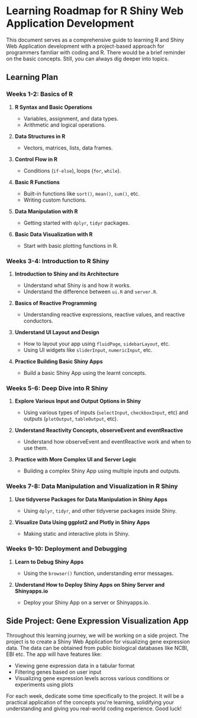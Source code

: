 # Learning Roadmap for R Shiny Web Application Development

This document serves as a comprehensive guide to learning R and Shiny Web Application development with a project-based approach for programmers familiar with coding and R. There would be a brief reminder on the basic concepts. Still, you can always dig deeper into topics.

## Learning Plan

### Weeks 1-2: Basics of R

1. **R Syntax and Basic Operations**
   - Variables, assignment, and data types.
   - Arithmetic and logical operations.

2. **Data Structures in R**
   - Vectors, matrices, lists, data frames.

3. **Control Flow in R**
   - Conditions (`if-else`), loops (`for`, `while`).

4. **Basic R Functions**
   - Built-in functions like `sort()`, `mean()`, `sum()`, etc.
   - Writing custom functions.

5. **Data Manipulation with R**
   - Getting started with `dplyr`, `tidyr` packages.

6. **Basic Data Visualization with R**
   - Start with basic plotting functions in R.

### Weeks 3-4: Introduction to R Shiny

1. **Introduction to Shiny and its Architecture**
   - Understand what Shiny is and how it works.
   - Understand the difference between `ui.R` and `server.R`.

2. **Basics of Reactive Programming**
   - Understanding reactive expressions, reactive values, and reactive conductors.

3. **Understand UI Layout and Design**
   - How to layout your app using `fluidPage`, `sidebarLayout`, etc.
   - Using UI widgets like `sliderInput`, `numericInput`, etc.

4. **Practice Building Basic Shiny Apps**
   - Build a basic Shiny App using the learnt concepts.

### Weeks 5-6: Deep Dive into R Shiny

1. **Explore Various Input and Output Options in Shiny**
   - Using various types of inputs (`selectInput`, `checkboxInput`, etc) and outputs (`plotOutput`, `tableOutput`, etc).

2. **Understand Reactivity Concepts, observeEvent and eventReactive**
   - Understand how observeEvent and eventReactive work and when to use them.

3. **Practice with More Complex UI and Server Logic**
   - Building a complex Shiny App using multiple inputs and outputs.

### Weeks 7-8: Data Manipulation and Visualization in R Shiny

1. **Use tidyverse Packages for Data Manipulation in Shiny Apps**
   - Using `dplyr`, `tidyr`, and other tidyverse packages inside Shiny.

2. **Visualize Data Using ggplot2 and Plotly in Shiny Apps**
   - Making static and interactive plots in Shiny.

### Weeks 9-10: Deployment and Debugging

1. **Learn to Debug Shiny Apps**
   - Using the `browser()` function, understanding error messages.

2. **Understand How to Deploy Shiny Apps on Shiny Server and Shinyapps.io**
   - Deploy your Shiny App on a server or Shinyapps.io.

## Side Project: Gene Expression Visualization App

Throughout this learning journey, we will be working on a side project. The project is to create a Shiny Web Application for visualizing gene expression data. The data can be obtained from public biological databases like NCBI, EBI etc. The app will have features like:

- Viewing gene expression data in a tabular format
- Filtering genes based on user input
- Visualizing gene expression levels across various conditions or experiments using plots

For each week, dedicate some time specifically to the project. It will be a practical application of the concepts you're learning, solidifying your understanding and giving you real-world coding experience. Good luck!
